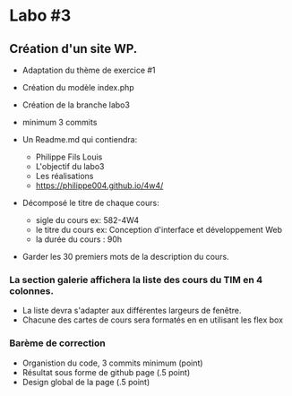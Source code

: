# Labo #3
## Création d'un site WP.
- Adaptation du thème de exercice #1
- Création du modèle index.php
- Création de la branche labo3
- minimum 3 commits
- Un Readme.md qui contiendra:
    - Philippe Fils Louis
    - L'objectif du labo3
    - Les réalisations
    - https://philippe004.github.io/4w4/
- Décomposé le titre de chaque cours:
    - sigle du cours ex: 582-4W4
    - le titre du cours  ex: Conception d'interface et développement Web
    - la durée du cours : 90h

- Garder les 30 premiers mots de la description du cours.

### La section galerie affichera la liste des cours du TIM en 4 colonnes.
- La liste devra s'adapter aux différentes largeurs de fenêtre.
- Chacune des cartes de cours sera formatés en en utilisant les flex box

### Barème de correction
- Organistion du code, 3 commits minimum (point)
- Résultat sous forme de github page (.5 point)
- Design global de la page (.5 point)




